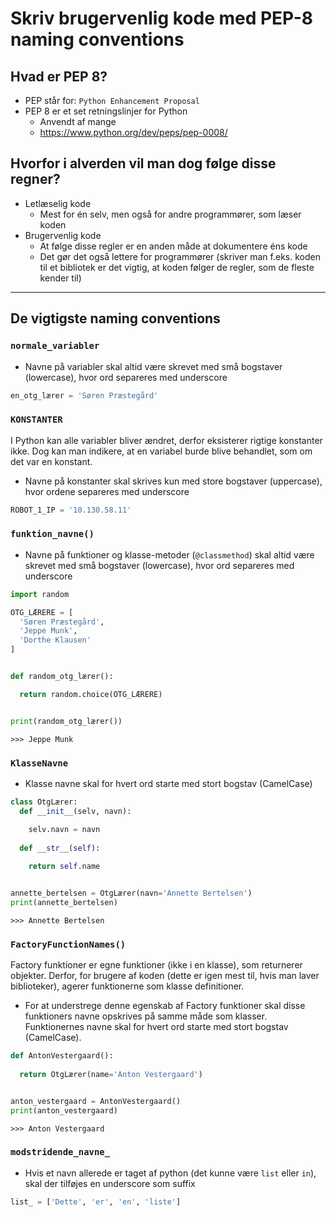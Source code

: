 # Skriv brugervenlig kode med PEP-8 naming conventions

## Hvad er PEP 8?
- PEP står for: `Python Enhancement Proposal`
- PEP 8 er et set retningslinjer for Python
  - Anvendt af mange
  - https://www.python.org/dev/peps/pep-0008/


## Hvorfor i alverden vil man dog følge disse regner?
- Letlæselig kode
  - Mest for én selv, men også for andre programmører, som læser koden
- Brugervenlig kode
  - At følge disse regler er en anden måde at dokumentere éns kode
  - Det gør det også lettere for programmører (skriver man f.eks. koden til et bibliotek er det vigtig, at koden følger de regler, som de fleste kender til)

---
## De vigtigste naming conventions

### `normale_variabler`
- Navne på variabler skal altid være skrevet med små bogstaver (lowercase), hvor ord separeres med underscore

```python
en_otg_lærer = 'Søren Præstegård'
```

### `KONSTANTER`
I Python kan alle variabler bliver ændret, derfor eksisterer rigtige konstanter ikke. Dog kan man indikere, at en variabel burde blive behandlet, som om det var en konstant.

- Navne på konstanter skal skrives kun med store bogstaver (uppercase), hvor ordene separeres med underscore

```python
ROBOT_1_IP = '10.130.58.11'
```

### `funktion_navne()`
- Navne på funktioner og klasse-metoder (`@classmethod`) skal altid være skrevet med små bogstaver (lowercase), hvor ord separeres med underscore

```python
import random

OTG_LÆRERE = [
  'Søren Præstegård',
  'Jeppe Munk',
  'Dorthe Klausen'
]


def random_otg_lærer():

  return random.choice(OTG_LÆRERE)


print(random_otg_lærer())
```
`>>> Jeppe Munk`

### `KlasseNavne`
- Klasse navne skal for hvert ord starte med stort bogstav (CamelCase)

```python
class OtgLærer:
  def __init__(selv, navn):

    selv.navn = navn
  
  def __str__(self):
    
    return self.name


annette_bertelsen = OtgLærer(navn='Annette Bertelsen')
print(annette_bertelsen)
```
`>>> Annette Bertelsen`

### `FactoryFunctionNames()`
Factory funktioner er egne funktioner (ikke i en klasse), som returnerer objekter. Derfor, for brugere af koden (dette er igen mest til, hvis man laver biblioteker), agerer funktionerne som klasse definitioner.

- For at understrege denne egenskab af Factory funktioner skal disse funktioners navne opskrives på samme måde som klasser. Funktionernes navne skal for hvert ord starte med stort bogstav (CamelCase).

```python
def AntonVestergaard():
  
  return OtgLærer(name='Anton Vestergaard')


anton_vestergaard = AntonVestergaard()
print(anton_vestergaard)
```
`>>> Anton Vestergaard`

### `modstridende_navne_`
- Hvis et navn allerede er taget af python (det kunne være `list` eller `in`), skal der tilføjes en underscore som suffix

```python
list_ = ['Dette', 'er', 'en', 'liste']
```
